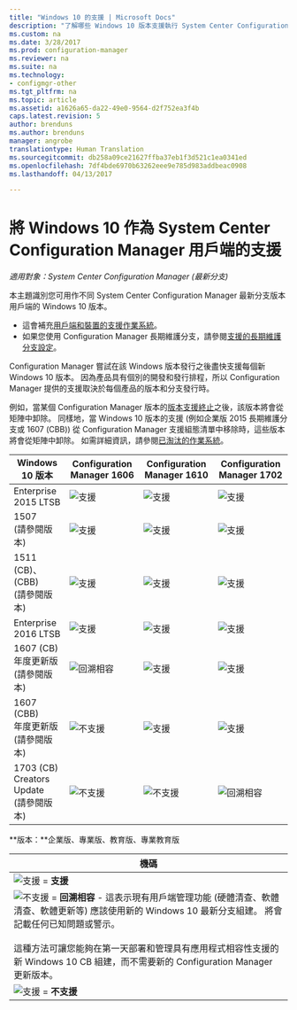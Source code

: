 ```yaml
---
title: "Windows 10 的支援 | Microsoft Docs"
description: "了解哪些 Windows 10 版本支援執行 System Center Configuration Manager 用戶端。"
ms.custom: na
ms.date: 3/28/2017
ms.prod: configuration-manager
ms.reviewer: na
ms.suite: na
ms.technology:
- configmgr-other
ms.tgt_pltfrm: na
ms.topic: article
ms.assetid: a1626a65-da22-49e0-9564-d2f752ea3f4b
caps.latest.revision: 5
author: brenduns
ms.author: brenduns
manager: angrobe
translationtype: Human Translation
ms.sourcegitcommit: db258a09ce21627ffba37eb1f3d521c1ea0341ed
ms.openlocfilehash: 7df4bde6970b63262eee9e785d983addbeac0908
ms.lasthandoff: 04/13/2017

---
```

# <a name="support-for-windows-10-as-a-client-of-system-center-configuration-manager"></a>將 Windows 10 作為 System Center Configuration Manager 用戶端的支援

*適用對象：System Center Configuration Manager (最新分支)*


 本主題識別您可用作不同 System Center Configuration Manager 最新分支版本用戶端的 Windows 10 版本。

- 這會補充[用戶端和裝置的支援作業系統](/sccm/core/plan-design/configs/supported-operating-systems-for-clients-and-devices)。
- 如果您使用 Configuration Manager 長期維護分支，請參閱[支援的長期維護分支設定](/sccm/core/understand/supported-configurations-for-ltsb)。

Configuration Manager 嘗試在該 Windows 版本發行之後盡快支援每個新 Windows 10 版本。 因為產品具有個別的開發和發行排程，所以 Configuration Manager 提供的支援取決於每個產品的版本和分支發行時。

例如，當某個 Configuration Manager 版本的[版本支援終止](/sccm/core/servers/manage/current-branch-versions-supported)之後，該版本將會從矩陣中卸除。 同樣地，當 Windows 10 版本的支援 (例如企業版 2015 長期維護分支或 1607 (CBB)) 從 Configuration Manager 支援組態清單中移除時，這些版本將會從矩陣中卸除。 如需詳細資訊，請參閱[已淘汰的作業系統](/sccm/core/plan-design/changes/removed-and-deprecated-features#deprecated-operating-systems)。



|Windows 10 版本                    |Configuration Manager 1606          |Configuration Manager 1610          |    Configuration Manager 1702 |
|---------------------|-----|-----|-----|
|Enterprise 2015 LTSB                   |![支援](media/green_check.png) |![支援](media/green_check.png) |![支援](media/green_check.png) |
|1507 <br />(請參閱版本)            |![支援](media/green_check.png) |![支援](media/green_check.png) |![支援](media/green_check.png) |
|1511 (CB)、(CBB)<br />(請參閱版本) |![支援](media/green_check.png) |![支援](media/green_check.png) |![支援](media/green_check.png) |
|Enterprise 2016 LTSB                   |![支援](media/green_check.png) |![支援](media/green_check.png) |![支援](media/green_check.png) |
|1607 (CB)    <br />年度更新版<br />(請參閱版本)      |![回溯相容](media/blue_compat.png) |![支援](media/green_check.png) |![支援](media/green_check.png) |
|1607 (CBB)    <br />年度更新版<br />(請參閱版本)      |![不支援](media/Red_X.png)   |![支援](media/green_check.png) |![支援](media/green_check.png) |
|1703 (CB)    <br />Creators Update<br />(請參閱版本)      |![不支援](media/Red_X.png)   |![不支援](media/Red_X.png) |![回溯相容](media/blue_compat.png) |



**版本：**企業版、專業版、教育版、專業教育版   

|機碼|
|--|
|![支援](media/green_check.png) = **支援**  |
|![不支援](media/blue_compat.png)  = **回溯相容** - 這表示現有用戶端管理功能 (硬體清查、軟體清查、軟體更新等) 應該使用新的 Windows 10 最新分支組建。 將會記載任何已知問題或警示。 <br><br>這種方法可讓您能夠在第一天部署和管理具有應用程式相容性支援的新 Windows 10 CB 組建，而不需要新的 Configuration Manager 更新版本。 |
|![支援](media/Red_X.png) = **不支援**|

